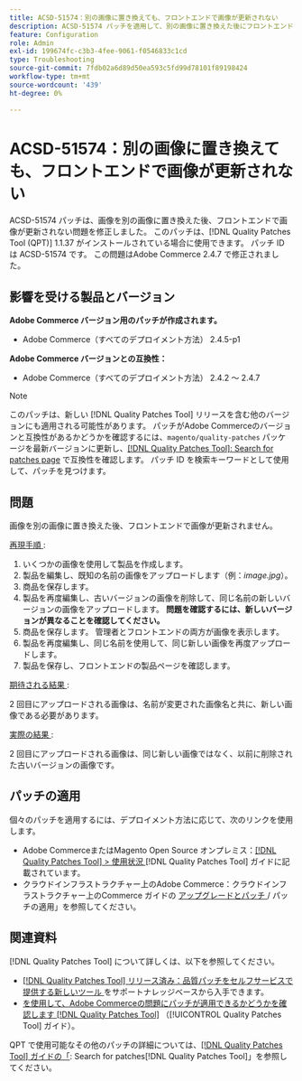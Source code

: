 ```yaml
---
title: ACSD-51574：別の画像に置き換えても、フロントエンドで画像が更新されない
description: ACSD-51574 パッチを適用して、別の画像に置き換えた後にフロントエンドで画像が更新されないAdobe Commerceの問題を修正してください。
feature: Configuration
role: Admin
exl-id: 199674fc-c3b3-4fee-9061-f0546833c1cd
type: Troubleshooting
source-git-commit: 7fdb02a6d89d50ea593c5fd99d78101f89198424
workflow-type: tm+mt
source-wordcount: '439'
ht-degree: 0%

---
```


# ACSD-51574：別の画像に置き換えても、フロントエンドで画像が更新されない

ACSD-51574 パッチは、画像を別の画像に置き換えた後、フロントエンドで画像が更新されない問題を修正しました。 このパッチは、[!DNL Quality Patches Tool (QPT)] 1.1.37 がインストールされている場合に使用できます。 パッチ ID は ACSD-51574 です。 この問題はAdobe Commerce 2.4.7 で修正されました。

## 影響を受ける製品とバージョン

**Adobe Commerce バージョン用のパッチが作成されます。**

* Adobe Commerce（すべてのデプロイメント方法） 2.4.5-p1

**Adobe Commerce バージョンとの互換性：**

* Adobe Commerce（すべてのデプロイメント方法） 2.4.2 ～ 2.4.7

>[!NOTE]
>
>このパッチは、新しい [!DNL Quality Patches Tool] リリースを含む他のバージョンにも適用される可能性があります。 パッチがAdobe Commerceのバージョンと互換性があるかどうかを確認するには、`magento/quality-patches` パッケージを最新バージョンに更新し、[[!DNL Quality Patches Tool]: Search for patches page](https://experienceleague.adobe.com/tools/commerce-quality-patches/index.html) で互換性を確認します。 パッチ ID を検索キーワードとして使用して、パッチを見つけます。

## 問題

画像を別の画像に置き換えた後、フロントエンドで画像が更新されません。

<u> 再現手順 </u>:

1. いくつかの画像を使用して製品を作成します。
1. 製品を編集し、既知の名前の画像をアップロードします（例：*image.jpg*）。
1. 商品を保存します。
1. 製品を再度編集し、古いバージョンの画像を削除して、同じ名前の新しいバージョンの画像をアップロードします。 **問題を確認するには、新しいバージョンが異なることを確認してください。**
1. 商品を保存します。 管理者とフロントエンドの両方が画像を表示します。
1. 製品を再度編集し、同じ名前を使用して、同じ新しい画像を再度アップロードします。
1. 製品を保存し、フロントエンドの製品ページを確認します。

<u> 期待される結果 </u>:

2 回目にアップロードされる画像は、名前が変更された画像名と共に、新しい画像である必要があります。

<u> 実際の結果 </u>:

2 回目にアップロードされる画像は、同じ新しい画像ではなく、以前に削除された古いバージョンの画像です。

## パッチの適用

個々のパッチを適用するには、デプロイメント方法に応じて、次のリンクを使用します。

* Adobe CommerceまたはMagento Open Source オンプレミス：[[!DNL Quality Patches Tool] > 使用状況 ](/help/tools/quality-patches-tool/usage.md) [!DNL Quality Patches Tool] ガイドに記載されています。
* クラウドインフラストラクチャー上のAdobe Commerce：クラウドインフラストラクチャー上のCommerce ガイドの [ アップグレードとパッチ ](https://experienceleague.adobe.com/docs/commerce-cloud-service/user-guide/develop/upgrade/apply-patches.html)/ パッチの適用」を参照してください。

## 関連資料

[!DNL Quality Patches Tool] について詳しくは、以下を参照してください。

* [[!DNL Quality Patches Tool]  リリース済み：品質パッチをセルフサービスで提供する新しいツール ](https://experienceleague.adobe.com/en/docs/commerce-operations/tools/quality-patches-tool/quality-patches-tool-to-self-serve-quality-patches) をサポートナレッジベースから入手できます。
* [ を使用して、Adobe Commerceの問題にパッチが適用できるかどうかを確認します  [!DNL Quality Patches Tool]](/help/tools/quality-patches-tool/patches-available-in-qpt/check-patch-for-magento-issue-with-magento-quality-patches.md) （[!UICONTROL Quality Patches Tool] ガイド）。


QPT で使用可能なその他のパッチの詳細については、[[!DNL Quality Patches Tool] ガイドの「](https://experienceleague.adobe.com/tools/commerce-quality-patches/index.html): Search for patches[!DNL Quality Patches Tool]」を参照してください。
